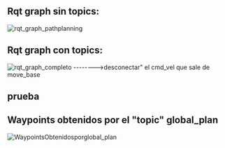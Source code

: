 ## Rqt graph sin topics:
![rqt_graph_pathplanning](https://user-images.githubusercontent.com/80626428/145138080-dd476122-4000-4ab6-aa64-3ed47a002f8d.png)

## Rqt graph con topics: 
![rqt_graph_completo](https://user-images.githubusercontent.com/80626428/145138195-6ce2dfc0-e65e-4856-90f1-b5192f52cdab.png)
-------->desconectar" el cmd_vel que sale de move_base

## prueba 


## Waypoints obtenidos por el "topic" global_plan 
![WaypointsObtenidosporglobal_plan ](https://user-images.githubusercontent.com/80626428/145139835-d56c99c0-dbcf-4f38-9f73-fae01e05e429.png)
